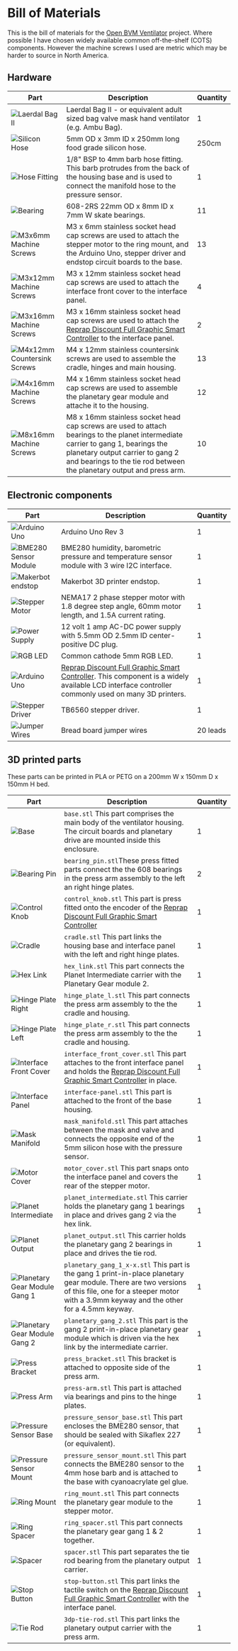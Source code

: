 # Bill of Materials

This is the bill of materials for the [Open BVM Ventilator](https://github.com/whpthomas/open_bvm_ventilator) project. Where possible I have chosen widely available common off-the-shelf (COTS) components. However the machine screws I used are metric which may be harder to source in North America.

## Hardware

Part|Description|Quantity
----|----|----
![Laerdal Bag II](Laerdal-Bag-II.jpg)|Laerdal Bag II - or equivalent adult sized bag valve mask hand ventilator (e.g. Ambu Bag).|1
![Silicon Hose](silicon-hose.jpg)|5mm OD x 3mm ID x 250mm long food grade silicon hose.|250cm
![Hose Fitting](4mm_1-8_BSP-hose-barb.jpg)|1/8" BSP to 4mm barb hose fitting. This barb protrudes from the back of the housing base and is used to connect the manifold hose to the pressure sensor.|1
![Bearing](608-2RS-bearing.jpg)|608-2RS 22mm OD x 8mm ID x 7mm W skate bearings.|11
![M3x6mm Machine Screws](M3x6mm-socket-cap.jpg)|M3 x 6mm stainless socket head cap screws are used to attach the stepper motor to the ring mount, and the Arduino Uno, stepper driver and endstop circuit boards to the base.|13
![M3x12mm Machine Screws](M3x12mm-socket-cap.jpg)|M3 x 12mm stainless  socket head cap screws are used to attach the interface front cover to the interface panel.|4
![M3x16mm Machine Screws](M3x16mm-socket-cap.jpg)|M3 x 16mm stainless  socket head cap screws are used to attach the [Reprap Discount Full Graphic Smart Controller](https://reprap.org/wiki/RepRapDiscount_Full_Graphic_Smart_Controller) to the interface panel.|2
![M4x12mm Countersink Screws](M4x12mm-countersink.jpg)|M4 x 12mm stainless countersink screws are used to assemble the cradle, hinges and main housing.|13
![M4x16mm Machine Screws](M4x16mm-socket-cap.jpg)|M4 x 16mm stainless socket head cap screws are used to assemble the planetary gear module and attache it to the housing.|12
![M8x16mm Machine Screws](M8x20mm-socket-cap.jpg)|M8 x 16mm stainless socket head cap screws are used to attach bearings to the planet intermediate carrier to gang 1, bearings the planetary output carrier to gang 2 and bearings to the tie rod between the planetary output and press arm.|10


## Electronic components

Part|Description|Quantity
----|----|----
![Arduino Uno](arduino-uno-rev-3.jpg)|Arduino Uno Rev 3|1
![BME280 Sensor Module](bme280-sensor.jpg)|BME280 humidity, barometric pressure and temperature sensor module with 3 wire I2C interface.|1
![Makerbot endstop](makerbot-endstop.jpg)|Makerbot 3D printer endstop.|1
![Stepper Motor](Nema17-60mm-Stepper-Motor.jpg)|NEMA17 2 phase stepper motor with 1.8 degree step angle, 60mm motor length, and 1.5A current rating.|1
![Power Supply](power-supply.jpg)|12 volt 1 amp AC-DC power supply with 5.5mm OD 2.5mm ID center-positive DC plug.|1
![RGB LED](rcgb-led.png)|Common cathode 5mm RGB LED.|1
![Arduino Uno](reparp-full-graphic-smart.jpg)|[Reprap Discount Full Graphic Smart Controller](https://reprap.org/wiki/RepRapDiscount_Full_Graphic_Smart_Controller). This component is a widely available LCD interface controller commonly used on many 3D printers.|1
![Stepper Driver](TB6560.jpg)| TB6560 stepper driver.|1
![Jumper Wires](jumper_wires.jpg)|Bread board jumper wires|20 leads

## 3D printed parts

These parts can be printed in PLA or PETG on a 200mm W x 150mm D x 150mm H bed.

Part|Description|Quantity
----|----|----
![Base](3dp-base.jpg)|`base.stl` This part comprises the main body of the ventilator housing. The circuit boards and planetary drive are mounted inside this enclosure.|1
![Bearing Pin](3dp-bearing_pin.jpg)|`bearing_pin.stl`These press fitted parts connect the the 608 bearings in the press arm assembly to the left an right hinge plates.|2
![Control Knob](3dp-control_knob.jpg)|`control_knob.stl` This part is press fitted onto the encoder of the [Reprap Discount Full Graphic Smart Controller](https://reprap.org/wiki/RepRapDiscount_Full_Graphic_Smart_Controller)|1
![Cradle](3dp-cradle.jpg)|`cradle.stl` This part links the housing base and interface panel with the left and right hinge plates.|1
![Hex Link](3dp-hex_link.jpg)|`hex_link.stl` This part connects the Planet Intermediate carrier with the Planetary Gear module 2.|1
![Hinge Plate Right](3dp-hinge_plate_l.jpg)|`hinge_plate_l.stl` This part connects the press arm assembly to the the cradle and housing.|1![Hinge Plate Left](3dp-hinge_plate_r.jpg)|`hinge_plate_r.stl` This part connects the press arm assembly to the the cradle and housing.|1![Interface Front Cover](3dp-interface_front_cover.jpg)|`interface_front_cover.stl` This part attaches to the front interface panel and holds the [Reprap Discount Full Graphic Smart Controller](https://reprap.org/wiki/RepRapDiscount_Full_Graphic_Smart_Controller) in place.|1![Interface Panel](3dp-interface-panel.jpg)|`interface-panel.stl` This part is attached to the front of the base housing.|1![Mask Manifold](3dp-mask_manifold.jpg)|`mask_manifold.stl` This part attaches between the mask and valve and connects the opposite end of the 5mm silicon hose with the pressure sensor.|1![Motor Cover](3dp-motor_cover.jpg)|`motor_cover.stl` This part snaps onto the interface panel and covers the rear of the stepper motor.|1![Planet Intermediate](3dp-planet_intermediate.jpg)|`planet_intermediate.stl` This carrier holds the planetary gang 1 bearings in place and drives gang 2 via the hex link.|1![Planet Output](3dp-planet_output.jpg)|`planet_output.stl` This carrier holds the planetary gang 2 bearings in place and drives the tie rod.|1![Planetary Gear Module Gang 1](3dp-planetary_gang_1.jpg)|`planetary_gang_1_x-x.stl` This part is the gang 1 print-in-place planetary gear module. There are two versions of this file, one for a steeper motor with a 3.9mm keyway and the other for a 4.5mm keyway.|1![Planetary Gear Module Gang 2](3dp-planetary_gang_2.jpg)|`planetary_gang_2.stl` This part is the gang 2 print-in-place planetary gear module which is driven via the hex link by the intermediate carrier.|1![Press Bracket](3dp-press_bracket.jpg)|`press_bracket.stl` This bracket is attached to opposite side of the press arm.|1![Press Arm](3dp-press-arm.jpg)|`press-arm.stl` This part is attached via bearings and pins to the hinge plates.|1![Pressure Sensor Base](3dp-pressure_sensor_base.jpg)|`pressure_sensor_base.stl` This part encloses the BME280 sensor, that should be sealed with Sikaflex 227 (or equivalent).|1![Pressure Sensor Mount](3dp-pressure_sensor_mount.jpg)|`pressure_sensor_mount.stl` This part connects the BME280 sensor to the 4mm hose barb and is attached to the base with cyanoacrylate gel glue.|1![Ring Mount](3dp-ring_mount.jpg)|`ring_mount.stl` This part connects the planetary gear module to the stepper motor.|1![Ring Spacer](3dp-ring_spacer.jpg)|`ring_spacer.stl` This part connects the planetary gear gang 1 & 2 together.|1![Spacer](3dp-spacer.jpg)|`spacer.stl` This part separates the tie rod bearing from the planetary output carrier.|1![Stop Button](3dp-stop-button.jpg)|`stop-button.stl` This part links the tactile switch on the [Reprap Discount Full Graphic Smart Controller](https://reprap.org/wiki/RepRapDiscount_Full_Graphic_Smart_Controller) with the interface panel.|1
![Tie Rod](3dp-tie-rod.jpg)|`3dp-tie-rod.stl` This part links the planetary output carrier with the press arm.|1
